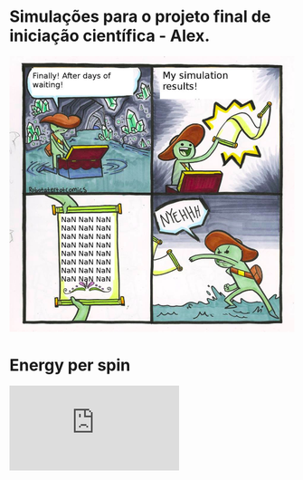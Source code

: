 # Simulações para o projeto final de iniciação científica - Alex.

![Alt text](https://github.com/AlexEnrique/computational-physics-pratice5/raw/master/WhatsApp%20Image%202018-07-15%20at%2011.25.07.jpeg)


# Energy per spin
![Alt text](https://github.com/AlexEnrique/IC-ising-sim/blob/master/TesteEnergy.pdf)
